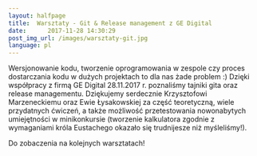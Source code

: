 ```yaml
---
layout:	halfpage
title:	Warsztaty - Git & Release management z GE Digital
date:	   2017-11-28 14:30:29
post_img_url: /images/warsztaty-git.jpg
language: pl
---
```

Wersjonowanie kodu, tworzenie oprogramowania w zespole czy proces dostarczania kodu w dużych projektach to dla nas żade problem :) Dzięki współpracy z firmą GE Digital 28.11.2017 r. poznaliśmy tajniki gita oraz release managementu. Dziękujemy serdecznie Krzysztofowi Marzeneckiemu oraz Ewie Łysakowskiej za część teoretyczną, wiele przydatnych ćwiczeń, a także możliwość przetestowania nowonabytych umiejętności w minikonkursie (tworzenie kalkulatora zgodnie z wymaganiami króla Eustachego okazało się trudnijesze niż myśleliśmy!). 

Do zobaczenia na kolejnych warsztatach!
